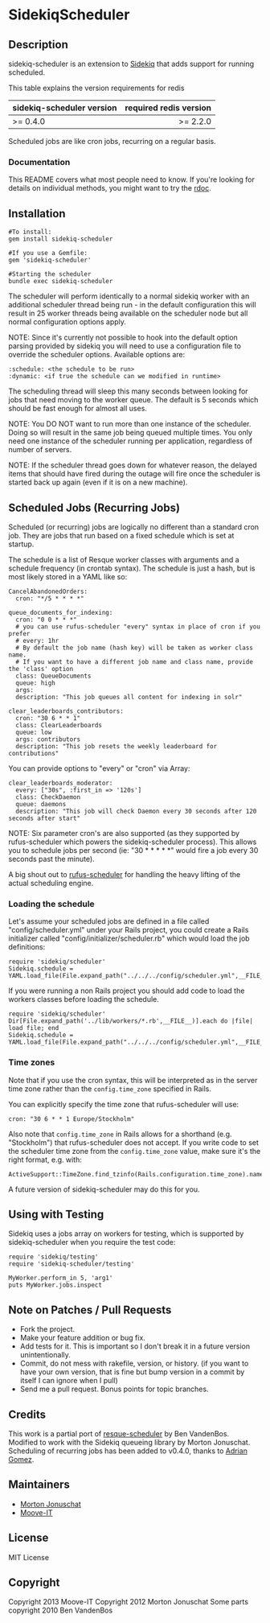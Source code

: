 # SidekiqScheduler

## Description

sidekiq-scheduler is an extension to [Sidekiq](http://github.com/mperham/sidekiq)
that adds support for running scheduled.

This table explains the version requirements for redis

| sidekiq-scheduler version | required redis version|
|:--------------------------|----------------------:|
| >= 0.4.0                  | >= 2.2.0              |

Scheduled jobs are like cron jobs, recurring on a regular basis.

### Documentation

This README covers what most people need to know. If you're looking for
details on individual methods, you might want to try the [rdoc](http://rdoc.info/github/yabawock/sidekiq-scheduler/master/frames).


## Installation

    #To install:
    gem install sidekiq-scheduler

    #If you use a Gemfile:
    gem 'sidekiq-scheduler'

    #Starting the scheduler
    bundle exec sidekiq-scheduler

The scheduler will perform identically to a normal sidekiq worker with
an additional scheduler thread being run - in the default configuration
this will result in 25 worker threads being available on the scheduler
node but all normal configuration options apply.

NOTE: Since it's currently not possible to hook into the default option
parsing provided by sidekiq you will need to use a configuration file to
override the scheduler options.
Available options are:

    :schedule: <the schedule to be run>
    :dynamic: <if true the schedule can we modified in runtime>

The scheduling thread will sleep this many seconds between looking for
jobs that need moving to the worker queue. The default is 5 seconds
which should be fast enough for almost all uses.

NOTE: You DO NOT want to run more than one instance of the scheduler.  Doing
so will result in the same job being queued multiple times.  You only need one
instance of the scheduler running per application, regardless of number of servers.

NOTE: If the scheduler thread goes down for whatever reason, the delayed items
that should have fired during the outage will fire once the scheduler is
started back up again (even if it is on a new machine).

## Scheduled Jobs (Recurring Jobs)

Scheduled (or recurring) jobs are logically no different than a standard cron
job.  They are jobs that run based on a fixed schedule which is set at
startup.

The schedule is a list of Resque worker classes with arguments and a
schedule frequency (in crontab syntax).  The schedule is just a hash, but
is most likely stored in a YAML like so:

    CancelAbandonedOrders:
      cron: "*/5 * * * *"

    queue_documents_for_indexing:
      cron: "0 0 * * *"
      # you can use rufus-scheduler "every" syntax in place of cron if you prefer
      # every: 1hr
      # By default the job name (hash key) will be taken as worker class name.
      # If you want to have a different job name and class name, provide the 'class' option
      class: QueueDocuments
      queue: high
      args:
      description: "This job queues all content for indexing in solr"

    clear_leaderboards_contributors:
      cron: "30 6 * * 1"
      class: ClearLeaderboards
      queue: low
      args: contributors
      description: "This job resets the weekly leaderboard for contributions"

You can provide options to "every" or "cron" via Array:

    clear_leaderboards_moderator:
      every: ["30s", :first_in => '120s']
      class: CheckDaemon
      queue: daemons
      description: "This job will check Daemon every 30 seconds after 120 seconds after start"


NOTE: Six parameter cron's are also supported (as they supported by
rufus-scheduler which powers the sidekiq-scheduler process).  This allows you
to schedule jobs per second (ie: "30 * * * * *" would fire a job every 30
seconds past the minute).

A big shout out to [rufus-scheduler](http://github.com/jmettraux/rufus-scheduler)
for handling the heavy lifting of the actual scheduling engine.

### Loading the schedule

Let's assume your scheduled jobs are defined in a file called "config/scheduler.yml" under your Rails project,
you could create a Rails initializer called "config/initializer/scheduler.rb" which would load the job definitions:

    require 'sidekiq/scheduler'
    Sidekiq.schedule = YAML.load_file(File.expand_path("../../../config/scheduler.yml",__FILE__))

If you were running a non Rails project you should add code to load the workers classes before loading the schedule.

    require 'sidekiq/scheduler'
    Dir[File.expand_path('../lib/workers/*.rb',__FILE__)].each do |file| load file; end
    Sidekiq.schedule = YAML.load_file(File.expand_path("../../../config/scheduler.yml",__FILE__))
 
### Time zones

Note that if you use the cron syntax, this will be interpreted as in the server time zone
rather than the `config.time_zone` specified in Rails.

You can explicitly specify the time zone that rufus-scheduler will use:

    cron: "30 6 * * 1 Europe/Stockholm"

Also note that `config.time_zone` in Rails allows for a shorthand (e.g. "Stockholm")
that rufus-scheduler does not accept. If you write code to set the scheduler time zone
from the `config.time_zone` value, make sure it's the right format, e.g. with:

    ActiveSupport::TimeZone.find_tzinfo(Rails.configuration.time_zone).name

A future version of sidekiq-scheduler may do this for you.

## Using with Testing

Sidekiq uses a jobs array on workers for testing, which is supported by sidekiq-scheduler when you require the test code:

    require 'sidekiq/testing'
    require 'sidekiq-scheduler/testing'
    
    MyWorker.perform_in 5, 'arg1'
    puts MyWorker.jobs.inspect

## Note on Patches / Pull Requests

* Fork the project.
* Make your feature addition or bug fix.
* Add tests for it. This is important so I don't break it in a future version unintentionally.
* Commit, do not mess with rakefile, version, or history.
  (if you want to have your own version, that is fine but bump version in a commit by itself I can ignore when I pull)
* Send me a pull request. Bonus points for topic branches.

## Credits

This work is a partial port of [resque-scheduler](https://github.com/bvandenbos/resque-scheduler) by Ben VandenBos.  
Modified to work with the Sidekiq queueing library by Morton Jonuschat.
Scheduling of recurring jobs has been added to v0.4.0, thanks to [Adrian Gomez](https://github.com/adrian-gomez).

## Maintainers

* [Morton Jonuschat](https://github.com/yabawock)
* [Moove-IT](https://github.com/Moove-it)

## License

MIT License

## Copyright

Copyright 2013 Moove-IT
Copyright 2012 Morton Jonuschat
Some parts copyright 2010 Ben VandenBos
